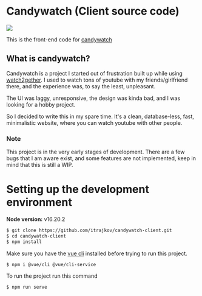 # Candywatch (Client source code)

![](https://i.imgur.com/wK9CXRl.png)

This is the front-end code for [candywatch](https://candywatch.net "candywatch")

## What is candywatch?
Candywatch is a project I started out of frustration built up while using [watch2gether](https://w2g.tv/ "candywatch").
I used to watch tons of youtube with my friends/girlfriend there, and the experience was, to say the least, unpleasant.

The UI was laggy, unresponsive, the design was kinda bad, and I was looking for a hobby project.

So I decided to write this in my spare time.
It's a clean, database-less, fast, minimalistic website, where you can watch youtube with other people.


### Note
This project is in the very early stages of development.
There are a few bugs that I am aware exist, and some features are not implemented, keep in mind that this is still a WIP.

# Setting up the development environment
**Node version:** v16.20.2
```bash
$ git clone https://github.com/itrajkov/candywatch-client.git
$ cd candywatch-client
$ npm install
```
Make sure you have the [vue cli](https://cli.vuejs.org/guide/installation.html) installed before trying to run this project.
```bash
$ npm i @vue/cli @vue/cli-service 
```

To run the project run this command
```bash
$ npm run serve
```
